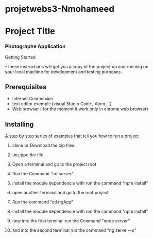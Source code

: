 # projetwebs3-Nmohameed

 # Project Title
 
 
 ### Photographe Application 


Getting Started

-These instructions will get you a copy of the project up and running on your local machine for development and testing purposes.


## Prerequisites

- Internet Connecxion
- text editor exemple (visual Studio Code , Atom ...)
- Web browser ( for the moment it work only in chrome web browser)


## Installing

A step by step series of examples that tell you how to run a project 


1) clone or Download the zip files 

2) unzippe the file 

3) Open a terminal and go to the project root 

4) Run the Command "cd server"

5) install the module dependencie with run the command "npm install" 

6) open another terminal and go to the root project 

7) Run the command "cd ngApp" 

8) install the module dependencie with run the command "npm install"

9) now into the first terminal run the Command "node server" 

10) and into the second terminal run the command "ng serve --o"
